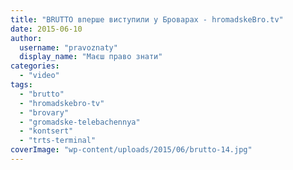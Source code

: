 ```yaml
---
title: "BRUTTO вперше виступили у Броварах - hromadskeBro.tv"
date: 2015-06-10
author: 
  username: "pravoznaty"
  display_name: "Маєш право знати"
categories: 
  - "video"
tags: 
  - "brutto"
  - "hromadskebro-tv"
  - "brovary"
  - "gromadske-telebachennya"
  - "kontsert"
  - "trts-terminal"
coverImage: "wp-content/uploads/2015/06/brutto-14.jpg"
---
```



